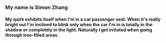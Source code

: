 ### My name is Simon Zhang

#### My quirk exhibits itself when I'm in a car passenger seat. When it's really bright out I'm inclined to blink only when the car I'm in is totally in the shadow or completely in the light. Naturally I get irritated when going through tree-filled areas. 